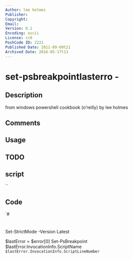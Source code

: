 ```yaml
---
Author: lee holmes
Publisher: 
Copyright: 
Email: 
Version: 0.1
Encoding: ascii
License: cc0
PoshCode ID: 2221
Published Date: 2011-09-09t21
Archived Date: 2016-05-17t13
---
```


# set-psbreakpointlasterro - 

## Description

from windows powershell cookbook (o’reilly) by lee holmes

## Comments



## Usage



## TODO



## script

``

## Code

`#
 #
 Set-StrictMode -Version Latest
 
 $lastError = $error[0]
 Set-PsBreakpoint $lastError.InvocationInfo.ScriptName `
     $lastError.InvocationInfo.ScriptLineNumber
`

